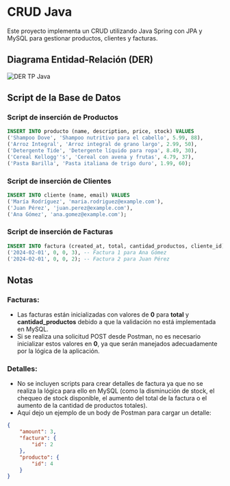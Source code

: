 # CRUD Java

Este proyecto implementa un CRUD utilizando Java Spring con JPA y MySQL para gestionar productos, clientes y facturas.

## Diagrama Entidad-Relación (DER)

![DER TP Java](https://github.com/manuelKrivoy/facturacion-crud-springboot/assets/63810676/35442648-3e4f-4a67-b3e5-16454fab10be)

## Script de la Base de Datos

### Script de inserción de Productos
```sql
INSERT INTO producto (name, description, price, stock) VALUES
('Shampoo Dove', 'Shampoo nutritivo para el cabello', 5.99, 88),
('Arroz Integral', 'Arroz integral de grano largo', 2.99, 50),
('Detergente Tide', 'Detergente líquido para ropa', 8.49, 30),
('Cereal Kellogg''s', 'Cereal con avena y frutas', 4.79, 37),
('Pasta Barilla', 'Pasta italiana de trigo duro', 1.99, 60);
```

### Script de inserción de Clientes
```sql
INSERT INTO cliente (name, email) VALUES
('María Rodríguez', 'maria.rodriguez@example.com'),
('Juan Pérez', 'juan.perez@example.com'),
('Ana Gómez', 'ana.gomez@example.com');
```

### Script de inserción de Facturas
```sql
INSERT INTO factura (created_at, total, cantidad_productos, cliente_id) VALUES
('2024-02-01', 0, 0, 3), -- Factura 1 para Ana Gómez
('2024-02-01', 0, 0, 2); -- Factura 2 para Juan Pérez
```

## Notas
### Facturas:
- Las facturas están inicializadas con valores de **0** para **total** y **cantidad_productos** debido a que la validación no está implementada en MySQL.
- Si se realiza una solicitud POST desde Postman, no es necesario inicializar estos valores en **0**, ya que serán manejados adecuadamente por la lógica de la aplicación.

### Detalles:
- No se incluyen scripts para crear detalles de factura ya que no se realiza la lógica para ello en MySQL (como la disminución de stock, el chequeo de stock disponible, el aumento del total de la factura o el aumento de la cantidad de productos totales).
- Aquí dejo un ejemplo de un body de Postman para cargar un detalle:
```json
{
    "amount": 3,
    "factura": {
        "id": 2
    },
    "producto": {
        "id": 4
    }
}
```






